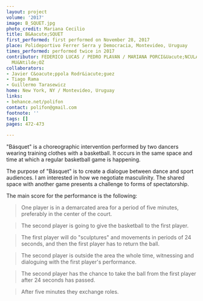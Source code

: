 ```yaml
---
layout: project
volume: '2017'
image: B_SQUET.jpg
photo_credit: Mariana Cecilio
title: B&Aacute;SQUET
first_performed: first performed on November 28, 2017
place: Polideportivo Ferrer Serra y Democracia, Montevideo, Uruguay
times_performed: performed twice in 2017
contributor: FEDERICO LUCAS / PEDRO PLAVAN / MARIANA PORCI&Uacute;NCULA / PABLO
  MU&Ntilde;OZ
collaborators:
- Javier C&oacute;ppola Rodr&iacute;guez
- Tiago Rama
- Guillermo Tarasewicz
home: New York, NY / Montevideo, Uruguay
links:
- behance.net/polifon
contact: polifon@gmail.com
footnote: ''
tags: []
pages: 472-473

---
```


"B&aacute;squet" is a choreographic intervention performed by two dancers wearing training clothes with a basketball. It occurs in the same space and time at which a regular basketball game is happening.

The purpose of "B&aacute;squet" is to create a dialogue between dance and sport audiences. I am interested in how we negotiate masculinity. The shared space with another game presents a challenge to forms of spectatorship.

The main score for the performance is the following:

> One player is in a demarcated area for a period of five minutes, preferably in the center of the court.

> The second player is going to give the basketball to the first player.

> The first player will do "sculptures" and movements in periods of 24 seconds, and then the first player has to return the ball.

> The second player is outside the area the whole time, witnessing and dialoguing with the first player's performance.

> The second player has the chance to take the ball from the first player after 24 seconds has passed.

> After five minutes they exchange roles.
